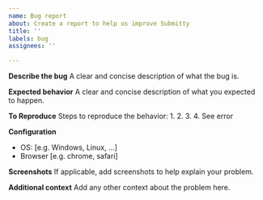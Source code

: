 ```yaml
---
name: Bug report
about: Create a report to help us improve Submitty
title: ''
labels: bug
assignees: ''

---
```


**Describe the bug**
A clear and concise description of what the bug is.

**Expected behavior**
A clear and concise description of what you expected to happen.

**To Reproduce**
Steps to reproduce the behavior:
1. 
2. 
3. 
4. See error

**Configuration**
 - OS: [e.g. Windows, Linux, ...]
 - Browser [e.g. chrome, safari]

**Screenshots**
If applicable, add screenshots to help explain your problem.

**Additional context**
Add any other context about the problem here.